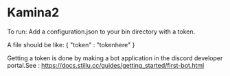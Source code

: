 # Kamina2

To run: Add a configuration.json to your bin directory with a token.

A file should be like:
{
  "token" : "tokenhere"
 }
 
 Getting a token is done by making a bot application in the discord developer portal.See : https://docs.stillu.cc/guides/getting_started/first-bot.html
